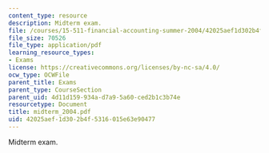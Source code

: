 ```yaml
---
content_type: resource
description: Midterm exam.
file: /courses/15-511-financial-accounting-summer-2004/42025aef1d302b4f5316015e63e90477_midterm_2004.pdf
file_size: 70526
file_type: application/pdf
learning_resource_types:
- Exams
license: https://creativecommons.org/licenses/by-nc-sa/4.0/
ocw_type: OCWFile
parent_title: Exams
parent_type: CourseSection
parent_uid: 4d11d159-934a-d7a9-5a60-ced2b1c3b74e
resourcetype: Document
title: midterm_2004.pdf
uid: 42025aef-1d30-2b4f-5316-015e63e90477
---
```

Midterm exam.